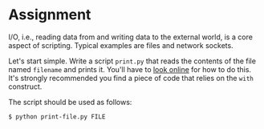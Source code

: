 # Assignment

I/O, i.e., reading data from and writing data to the external world,
is a core aspect of scripting. Typical examples are files and network sockets.

Let's start simple. Write a script `print.py` that
reads the contents of the file named `filename` and prints it.
You'll have to [look online](http://lmgtfy.com/?q=python+read+file+to+string) for
how to do this. It's strongly recommended you find a piece of code that
relies on the `with` construct.

The script should be used as follows:

```bash
$ python print-file.py FILE
```